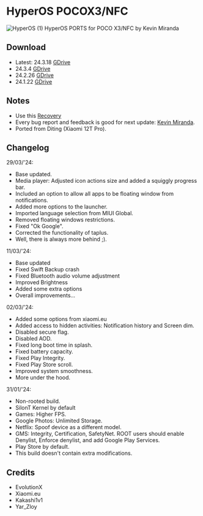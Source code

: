 # HyperOS POCOX3/NFC
![HyperOS (1)](https://github.com/KevinMiranda26/HyperOS-POCOX3-NFC/assets/83476983/5d6b4d38-80e1-4f80-b8e3-3da794536502)
HyperOS PORTS for POCO X3/NFC by Kevin Miranda

## Download
- Latest: 24.3.18 [GDrive](https://drive.google.com/file/d/1ccxNpraJg7Z6xFB1amUsgUGpVXfZn3ak/view?usp=sharing)
- 24.3.4 [GDrive](https://drive.google.com/file/d/1Lld8UonFfY1zvXVls74VP8lBBtqQbVpQ/view?usp=sharing)
- 24.2.26 [GDrive](https://drive.google.com/file/d/1WG8INpBIniDFlvc128qkXaC68zBf-u7S/view?usp=sharing)
- 24.1.22 [GDrive](https://drive.google.com/file/d/1hMuN1FrKVbmY8Mfz5eqyq9cLAHcoAPyF/view?usp=drive_link)

## Notes
- Use this [Recovery](https://t.me/POCOHUB_Cloud/2148)
- Every bug report and feedback is good for next update: [Kevin Miranda](https://t.me/KevinMirandaPasiche).
- Ported from Diting (Xiaomi 12T Pro).

## Changelog
29/03/'24:
- Base updated.
- Media player: Adjusted icon actions size and added a squiggly progress bar.
- Included an option to allow all apps to be floating window from notifications.
- Added more options to the launcher.
- Imported language selection from MIUI Global.
- Removed floating windows restrictions.
- Fixed "Ok Google".
- Corrected the functionality of taplus.
- Well, there is always more behind ;).

11/03/'24:
- Base updated
- Fixed Swift Backup crash
- Fixed Bluetooth audio volume adjustment
- Improved Brightness
- Added some extra options
- Overall improvements...

02/03/'24:
- Added some options from xiaomi.eu
- Added access to hidden activities: Notification history and Screen dim.
- Disabled secure flag.
- Disabled AOD.
- Fixed long boot time in splash.
- Fixed battery capacity.
- Fixed Play Integrity.
- Fixed Play Store scroll.
- Improved system smoothness.
- More under the hood.

31/01/'24:
- Non-rooted build.
- SilonT Kernel by default
- Games: Higher FPS.
- Google Photos: Unlimited Storage.
- Netflix: Spoof device as a different model.
- GMS: Integrity, Certification, SafetyNet. ROOT users should enable Denylist, Enforce denylist, and add Google Play Services.
- Play Store by default.
- This build doesn't contain extra modifications.

## Credits
- EvolutionX
- Xiaomi.eu
- Kakashi1v1
- Yar_Zloy



